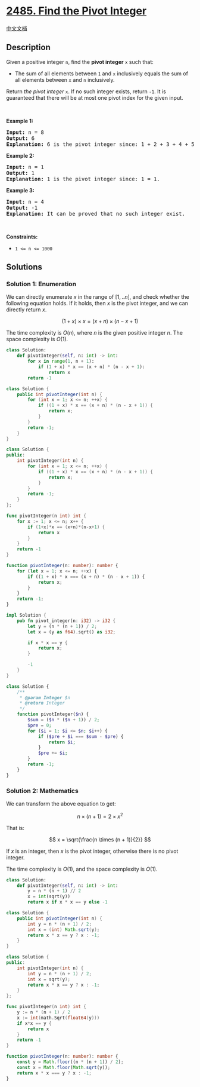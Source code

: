 # [2485. Find the Pivot Integer](https://leetcode.com/problems/find-the-pivot-integer)

[中文文档](/solution/2400-2499/2485.Find%20the%20Pivot%20Integer/README.md)

<!-- tags:Math,Prefix Sum -->

## Description

<p>Given a positive integer <code>n</code>, find the <strong>pivot integer</strong> <code>x</code> such that:</p>

<ul>
	<li>The sum of all elements between <code>1</code> and <code>x</code> inclusively equals the sum of all elements between <code>x</code> and <code>n</code> inclusively.</li>
</ul>

<p>Return <em>the pivot integer </em><code>x</code>. If no such integer exists, return <code>-1</code>. It is guaranteed that there will be at most one pivot index for the given input.</p>

<p>&nbsp;</p>
<p><strong class="example">Example 1:</strong></p>

<pre>
<strong>Input:</strong> n = 8
<strong>Output:</strong> 6
<strong>Explanation:</strong> 6 is the pivot integer since: 1 + 2 + 3 + 4 + 5 + 6 = 6 + 7 + 8 = 21.
</pre>

<p><strong class="example">Example 2:</strong></p>

<pre>
<strong>Input:</strong> n = 1
<strong>Output:</strong> 1
<strong>Explanation:</strong> 1 is the pivot integer since: 1 = 1.
</pre>

<p><strong class="example">Example 3:</strong></p>

<pre>
<strong>Input:</strong> n = 4
<strong>Output:</strong> -1
<strong>Explanation:</strong> It can be proved that no such integer exist.
</pre>

<p>&nbsp;</p>
<p><strong>Constraints:</strong></p>

<ul>
	<li><code>1 &lt;= n &lt;= 1000</code></li>
</ul>

## Solutions

### Solution 1: Enumeration

We can directly enumerate $x$ in the range of $[1,..n]$, and check whether the following equation holds. If it holds, then $x$ is the pivot integer, and we can directly return $x$.

$$
(1 + x) \times x = (x + n) \times (n - x + 1)
$$

The time complexity is $O(n)$, where $n$ is the given positive integer $n$. The space complexity is $O(1)$.

<!-- tabs:start -->

```python
class Solution:
    def pivotInteger(self, n: int) -> int:
        for x in range(1, n + 1):
            if (1 + x) * x == (x + n) * (n - x + 1):
                return x
        return -1
```

```java
class Solution {
    public int pivotInteger(int n) {
        for (int x = 1; x <= n; ++x) {
            if ((1 + x) * x == (x + n) * (n - x + 1)) {
                return x;
            }
        }
        return -1;
    }
}
```

```cpp
class Solution {
public:
    int pivotInteger(int n) {
        for (int x = 1; x <= n; ++x) {
            if ((1 + x) * x == (x + n) * (n - x + 1)) {
                return x;
            }
        }
        return -1;
    }
};
```

```go
func pivotInteger(n int) int {
	for x := 1; x <= n; x++ {
		if (1+x)*x == (x+n)*(n-x+1) {
			return x
		}
	}
	return -1
}
```

```ts
function pivotInteger(n: number): number {
    for (let x = 1; x <= n; ++x) {
        if ((1 + x) * x === (x + n) * (n - x + 1)) {
            return x;
        }
    }
    return -1;
}
```

```rust
impl Solution {
    pub fn pivot_integer(n: i32) -> i32 {
        let y = (n * (n + 1)) / 2;
        let x = (y as f64).sqrt() as i32;

        if x * x == y {
            return x;
        }

        -1
    }
}
```

```php
class Solution {
    /**
     * @param Integer $n
     * @return Integer
     */
    function pivotInteger($n) {
        $sum = ($n * ($n + 1)) / 2;
        $pre = 0;
        for ($i = 1; $i <= $n; $i++) {
            if ($pre + $i === $sum - $pre) {
                return $i;
            }
            $pre += $i;
        }
        return -1;
    }
}
```

<!-- tabs:end -->

### Solution 2: Mathematics

We can transform the above equation to get:

$$
n \times (n + 1) = 2 \times x^2
$$

That is:

$$
x = \sqrt{\frac{n \times (n + 1)}{2}}
$$

If $x$ is an integer, then $x$ is the pivot integer, otherwise there is no pivot integer.

The time complexity is $O(1)$, and the space complexity is $O(1)$.

<!-- tabs:start -->

```python
class Solution:
    def pivotInteger(self, n: int) -> int:
        y = n * (n + 1) // 2
        x = int(sqrt(y))
        return x if x * x == y else -1
```

```java
class Solution {
    public int pivotInteger(int n) {
        int y = n * (n + 1) / 2;
        int x = (int) Math.sqrt(y);
        return x * x == y ? x : -1;
    }
}
```

```cpp
class Solution {
public:
    int pivotInteger(int n) {
        int y = n * (n + 1) / 2;
        int x = sqrt(y);
        return x * x == y ? x : -1;
    }
};
```

```go
func pivotInteger(n int) int {
	y := n * (n + 1) / 2
	x := int(math.Sqrt(float64(y)))
	if x*x == y {
		return x
	}
	return -1
}
```

```ts
function pivotInteger(n: number): number {
    const y = Math.floor((n * (n + 1)) / 2);
    const x = Math.floor(Math.sqrt(y));
    return x * x === y ? x : -1;
}
```

<!-- tabs:end -->

<!-- end -->
